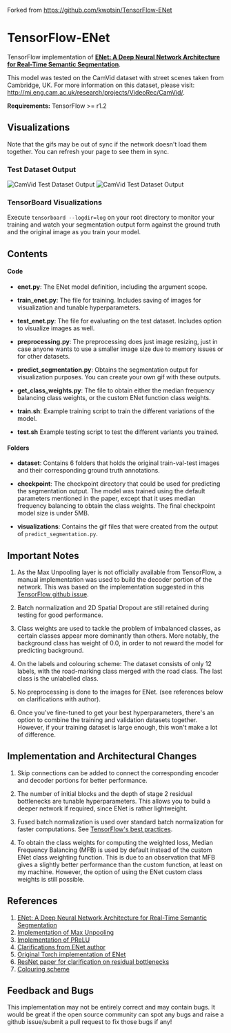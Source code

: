 Forked from https://github.com/kwotsin/TensorFlow-ENet

# TensorFlow-ENet
TensorFlow implementation of [**ENet: A Deep Neural Network Architecture for Real-Time Semantic Segmentation**](https://arxiv.org/pdf/1606.02147.pdf).

This model was tested on the CamVid dataset with street scenes taken from Cambridge, UK. For more information on this dataset, please visit: http://mi.eng.cam.ac.uk/research/projects/VideoRec/CamVid/.

**Requirements:**
TensorFlow >= r1.2

## Visualizations
Note that the gifs may be out of sync if the network doesn't load them together. You can refresh your page to see them in sync.

### Test Dataset Output
![CamVid Test Dataset Output](https://github.com/kwotsin/TensorFlow-ENet/blob/master/visualizations/original.gif) ![CamVid Test Dataset Output](https://github.com/kwotsin/TensorFlow-ENet/blob/master/visualizations/output.gif)

### TensorBoard Visualizations
Execute `tensorboard --logdir=log` on your root directory to monitor your training and watch your segmentation output form against the ground truth and the original image as you train your model.


## Contents

#### Code
- **enet.py**: The ENet model definition, including the argument scope.

- **train_enet.py**: The file for training. Includes saving of images for visualization and tunable hyperparameters.

- **test_enet.py**: The file for evaluating on the test dataset. Includes option to visualize images as well.

- **preprocessing.py**: The preprocessing does just image resizing, just in case anyone wants to use a smaller image size due to memory issues or for other datasets.

- **predict_segmentation.py**: Obtains the segmentation output for visualization purposes. You can create your own gif with these outputs.

- **get_class_weights.py**: The file to obtain either the median frequency balancing class weights, or the custom ENet function class weights.

- **train.sh**: Example training script to train the different variations of the model.

- **test.sh** Example testing script to test the different variants you trained.

#### Folders

- **dataset**: Contains 6 folders that holds the original train-val-test images and their corresponding ground truth annotations.

- **checkpoint**: The checkpoint directory that could be used for predicting the segmentation output. The model was trained using the default parameters mentioned in the paper, except that it uses median frequency balancing to obtain the class   weights. The final checkpoint model size is under 5MB.

- **visualizations**: Contains the gif files that were created from the output of `predict_segmentation.py`.


## Important Notes
1. As the Max Unpooling layer is not officially available from TensorFlow, a manual implementation was used to build the decoder portion of the network. This was based on the implementation suggested in this [TensorFlow github issue](https://github.com/tensorflow/tensorflow/issues/2169).

2. Batch normalization and 2D Spatial Dropout are still retained during testing for good performance. 

3. Class weights are used to tackle the problem of imbalanced classes, as certain classes appear more dominantly than others. More notably, the background class has weight of 0.0, in order to not reward the model for predicting background.

4. On the labels and colouring scheme: The dataset consists of only 12 labels, with the road-marking class merged with the road class. The last class is the unlabelled class. 

5. No preprocessing is done to the images for ENet. (see references below on clarifications with author).

6. Once you've fine-tuned to get your best hyperparameters, there's an option to combine the training and validation datasets together. However, if your training dataset is large enough, this won't make a lot of difference.

## Implementation and Architectural Changes
1. Skip connections can be added to connect the corresponding encoder and decoder portions for better performance.

2. The number of initial blocks and the depth of stage 2 residual bottlenecks are tunable hyperparameters. This allows you to build a deeper network if required, since ENet is rather lightweight.

3. Fused batch normalization is used over standard batch normalization for faster computations. See [TensorFlow's best practices](https://www.tensorflow.org/performance/performance_guide).

4. To obtain the class weights for computing the weighted loss, Median Frequency Balancing (MFB) is used by default instead of the custom ENet class weighting function. This is due to an observation that MFB gives a slightly better performance than the custom function, at least on my machine. However, the option of using the ENet custom class weights is still possible.

## References
1. [ENet: A Deep Neural Network Architecture for Real-Time Semantic Segmentation](https://arxiv.org/pdf/1606.02147.pdf)
2. [Implementation of Max Unpooling](https://github.com/tensorflow/tensorflow/issues/2169)
3. [Implementation of PReLU](https://stackoverflow.com/questions/39975676/how-to-implement-prelu-activation-in-tensorflow)
4. [Clarifications from ENet author](https://github.com/e-lab/ENet-training/issues/56)
5. [Original Torch implementation of ENet](https://github.com/e-lab/ENet-training)
6. [ResNet paper for clarification on residual bottlenecks](https://arxiv.org/pdf/1512.03385.pdf)
7. [Colouring scheme](https://github.com/alexgkendall/SegNet-Tutorial/blob/c922cc4a4fcc7ce279dd998fb2d4a8703f34ebd7/Scripts/test_segmentation_camvid.py)

## Feedback and Bugs
This implementation may not be entirely correct and may contain bugs. It would be great if the open source community can spot any bugs and raise a github issue/submit a pull request to fix those bugs if any!
